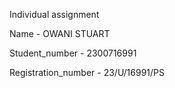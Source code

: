 Individual assignment

Name - OWANI STUART

Student_number - 2300716991

Registration_number - 23/U/16991/PS
